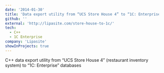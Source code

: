 ```yaml
---
date: '2014-01-30'
title: 'Data export utility from “UCS Store House 4” to “1C: Enterprise”'
github: ''
external: 'http://lipasite.com/store-house-to-1c/'
tech:
  - C++
  - 1C Enterprise
company: 'Lipasite'
showInProjects: true
---
```


C++ data export utility from “UCS Store House 4” (restaurant inventory system) to “1C: Enterprise” databases
